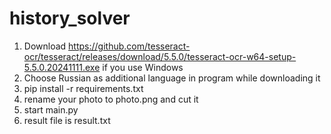 # history_solver
1. Download https://github.com/tesseract-ocr/tesseract/releases/download/5.5.0/tesseract-ocr-w64-setup-5.5.0.20241111.exe if you use Windows
2. Choose Russian as additional language in program while downloading it
3. pip install -r requirements.txt
4. rename your photo to photo.png and cut it
5. start main.py
6. result file is result.txt
